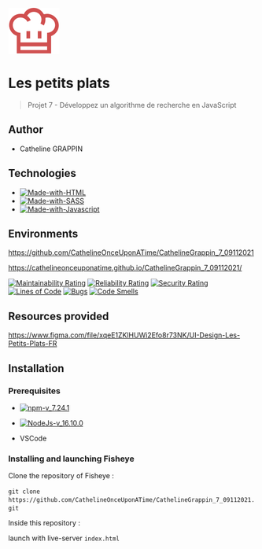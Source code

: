 ![logo-du-projet](https://github.com/CathelineOnceUponATime/CathelineGrappin_7_09112021/blob/main/images/logo/Logo.svg)

# Les petits plats
> Projet 7 - Développez un algorithme de recherche en JavaScript
## Author 

- Catheline GRAPPIN

## Technologies

- [![Made-with-HTML](https://img.shields.io/badge/Made%20with-HTML-red)](https://developer.mozilla.org/fr/docs/Web/HTML)
- [![Made-with-SASS](https://img.shields.io/badge/Made%20with-SASS-pink)](https://sass-lang.com/guide)
- [![Made-with-Javascript](https://img.shields.io/badge/Made%20with-Javascript-green)](https://developer.mozilla.org/fr/docs/Web/JavaScript)

## Environments

https://github.com/CathelineOnceUponATime/CathelineGrappin_7_09112021

https://cathelineonceuponatime.github.io/CathelineGrappin_7_09112021/

[![Maintainability Rating](https://sonarcloud.io/api/project_badges/measure?project=CathelineOnceUponATime_CathelineGrappin_7_09112021&metric=sqale_rating)](https://sonarcloud.io/summary/new_code?id=CathelineOnceUponATime_CathelineGrappin_7_09112021)
[![Reliability Rating](https://sonarcloud.io/api/project_badges/measure?project=CathelineOnceUponATime_CathelineGrappin_7_09112021&metric=reliability_rating)](https://sonarcloud.io/summary/new_code?id=CathelineOnceUponATime_CathelineGrappin_7_09112021)
[![Security Rating](https://sonarcloud.io/api/project_badges/measure?project=CathelineOnceUponATime_CathelineGrappin_7_09112021&metric=security_rating)](https://sonarcloud.io/summary/new_code?id=CathelineOnceUponATime_CathelineGrappin_7_09112021)  
[![Lines of Code](https://sonarcloud.io/api/project_badges/measure?project=CathelineOnceUponATime_CathelineGrappin_7_09112021&metric=ncloc)](https://sonarcloud.io/summary/new_code?id=CathelineOnceUponATime_CathelineGrappin_7_09112021)
[![Bugs](https://sonarcloud.io/api/project_badges/measure?project=CathelineOnceUponATime_CathelineGrappin_7_09112021&metric=bugs)](https://sonarcloud.io/summary/new_code?id=CathelineOnceUponATime_CathelineGrappin_7_09112021)
[![Code Smells](https://sonarcloud.io/api/project_badges/measure?project=CathelineOnceUponATime_CathelineGrappin_7_09112021&metric=code_smells)](https://sonarcloud.io/summary/new_code?id=CathelineOnceUponATime_CathelineGrappin_7_09112021)

## Resources provided

https://www.figma.com/file/xqeE1ZKlHUWi2Efo8r73NK/UI-Design-Les-Petits-Plats-FR

## Installation

### Prerequisites

- [![npm-v_7.24.1](https://img.shields.io/badge/npm-v_7.24.1-orange)](https://docs.npmjs.com/)
- [![NodeJs-v_16.10.0](https://img.shields.io/badge/NodeJs-v_16.10.0-red)](https://nodejs.org/en/docs/)

- VSCode

### Installing and launching Fisheye

Clone the repository of Fisheye :

`git clone https://github.com/CathelineOnceUponATime/CathelineGrappin_7_09112021.git`

Inside this repository :

launch with live-server `index.html`
